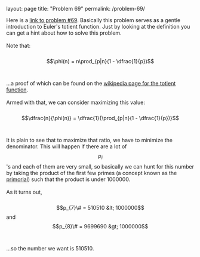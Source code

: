 layout: page
title: "Problem 69"
permalink: /problem-69/

Here is a <a href="http://projecteuler.net/problem=69">link to problem #69</a>.  Basically this problem serves as a gentle introduction to Euler's totient function.  Just by looking at the definition you can get a hint about how to solve this problem.<br />
<br />
Note that:<br />
<br />
$$\phi(n) = n\prod_{p|n}(1 - \dfrac{1}{p})$$<br />
<br />
...a proof of which can be found on the <a href="http://en.wikipedia.org/wiki/Totient">wikipedia page for the totient function</a>.<br />
<br />
Armed with that, we can consider maximizing this value:<br />
<br />
$$\dfrac{n}{\phi(n)} = \dfrac{1}{\prod_{p|n}(1 - \dfrac{1}{p})}$$<br />
<br />
It is plain to see that to maximize that ratio, we have to minimize the denominator.  This will happen if there are a lot of $$p_{i}$$'s and each of them are very small, so basically we can hunt for this number by taking the product of the first few primes  (a concept known as the <a href="http://en.wikipedia.org/wiki/Primorial">primorial</a>) such that the product is under 1000000.<br />
<br />
As it turns out,<br />
<br />
$$p_{7}\# = 510510 &lt; 1000000$$ and $$p_{8}\# = 9699690 &gt; 1000000$$<br />
<br />
...so the number we want is 510510.
